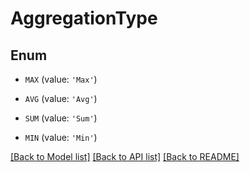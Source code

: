 # AggregationType


## Enum

* `MAX` (value: `'Max'`)

* `AVG` (value: `'Avg'`)

* `SUM` (value: `'Sum'`)

* `MIN` (value: `'Min'`)

[[Back to Model list]](../README.md#documentation-for-models) [[Back to API list]](../README.md#documentation-for-api-endpoints) [[Back to README]](../README.md)


